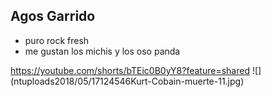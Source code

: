 ## Agos Garrido
- puro rock fresh
- me gustan los michis y los oso panda 

https://youtube.com/shorts/bTEic0B0yY8?feature=shared
![]
(ntuploads2018/05/17124546Kurt-Cobain-muerte-11.jpg)
